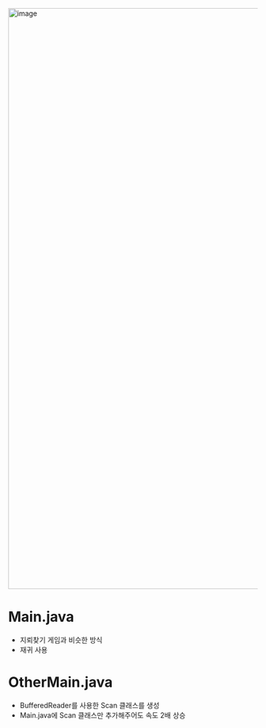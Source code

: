 <img width="1172" alt="image" src="https://user-images.githubusercontent.com/48542327/91415590-3d032000-e889-11ea-8b60-7b82aa1dde17.png">

# Main.java
* 지뢰찾기 게임과 비슷한 방식
* 재귀 사용

# OtherMain.java
* BufferedReader를 사용한 Scan 클래스를 생성
* Main.java에 Scan 클래스만 추가해주어도 속도 2배 상승

